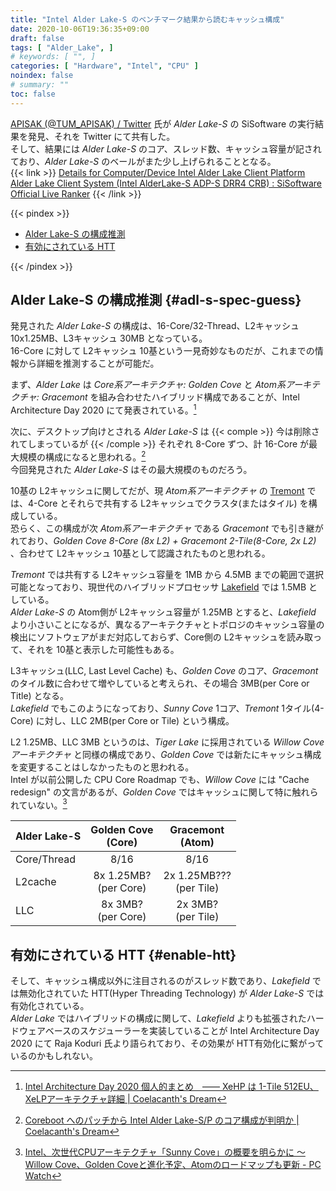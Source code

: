 ```yaml
---
title: "Intel Alder Lake-S のベンチマーク結果から読むキャッシュ構成"
date: 2020-10-06T19:36:35+09:00
draft: false
tags: [ "Alder_Lake", ]
# keywords: [ "", ]
categories: [ "Hardware", "Intel", "CPU" ]
noindex: false
# summary: ""
toc: false
---
```


[APISAK (@TUM_APISAK) / Twitter](https://twitter.com/TUM_APISAK) 氏が *Alder Lake-S* の SiSoftware の実行結果を発見、それを Twitter にて共有した。  
そして、結果には *Alder Lake-S* のコア、スレッド数、キャッシュ容量が記されており、*Alder Lake-S* のベールがまた少し上げられることとなる。  
{{< link >}} [Details for Computer/Device Intel Alder Lake Client Platform Alder Lake Client System (Intel AlderLake-S ADP-S DRR4 CRB) : SiSoftware Official Live Ranker](https://ranker.sisoftware.co.uk/show_system.php?q=cea598ab93aa98a193b5d2efc9bb86a0c9f4d2ba87a1d9e4c2a7c2ffcfe99aa79f&l=en) {{< /link >}}

{{< pindex >}}

 * [Alder Lake-S の構成推測](#adl-s-spec-guess)
 * [有効にされている HTT](#enable-htt)

{{< /pindex >}}

## Alder Lake-S の構成推測 {#adl-s-spec-guess}

発見された *Alder Lake-S* の構成は、16-Core/32-Thread、L2キャッシュ 10x1.25MB、L3キャッシュ 30MB となっている。  
16-Core に対して L2キャッシュ 10基という一見奇妙なものだが、これまでの情報から詳細を推測することが可能だ。  

まず、*Alder Lake* は *Core系アーキテクチャ: Golden Cove* と *Atom系アーキテクチャ: Gracemont* を組み合わせたハイブリッド構成であることが、Intel Architecture Day 2020 にて発表されている。[^intel-arch-day-2020]  

[^intel-arch-day-2020]: [Intel Architecture Day 2020 個人的まとめ　―― XeHP は 1-Tile 512EU、XeLPアーキテクチャ詳細 | Coelacanth's Dream](/posts/2020/08/14/intel-architecture-day-2020/#adl)

次に、デスクトップ向けとされる *Alder Lake-S* は {{< comple >}} 今は削除されてしまっているが {{< /comple >}} それぞれ 8-Core ずつ、計 16-Core が最大規模の構成になると思われる。[^adl-core-atom-config]  
今回発見された *Alder Lake-S* はその最大規模のものだろう。  

[^adl-core-atom-config]: [Coreboot へのパッチから Intel Alder Lake-S/P のコア構成が判明か | Coelacanth's Dream](/posts/2020/08/04/intel-adl-core-config/)

10基の L2キャッシュに関してだが、現 *Atom系アーキテクチャ* の [Tremont](/tags/tremont) では、4-Core とそれらで共有する L2キャッシュでクラスタ(またはタイル) を構成している。  
恐らく、この構成が次 *Atom系アーキテクチャ* である *Gracemont* でも引き継がれており、*Golden Cove 8-Core (8x L2) + Gracemont 2-Tile(8-Core, 2x L2)* 、合わせて L2キャッシュ 10基として認識されたものと思われる。  

*Tremont* では共有する L2キャッシュ容量を 1MB から 4.5MB までの範囲で選択可能となっており、現世代のハイブリッドプロセッサ [Lakefield](/tags/lakefield) では 1.5MB としている。  
*Alder Lake-S* の Atom側が L2キャッシュ容量が 1.25MB とすると、*Lakefield* より小さいことになるが、異なるアーキテクチャとトポロジのキャッシュ容量の検出にソフトウェアがまだ対応しておらず、Core側の L2キャッシュを読み取って、それを 10基と表示した可能性もある。  

L3キャッシュ(LLC, Last Level Cache) も、*Golden Cove* のコア、*Gracemont* のタイル数に合わせて増やしていると考えられ、その場合 3MB(per Core or Title) となる。  
*Lakefield* でもこのようになっており、*Sunny Cove* 1コア、*Tremont* 1タイル(4-Core) に対し、LLC 2MB(per Core or Tile) という構成。  

L2 1.25MB、LLC 3MB というのは、*Tiger Lake* に採用されている *Willow Coveアーキテクチャ* と同様の構成であり、*Golden Cove* では新たにキャッシュ構成を変更することはしなかったものと思われる。  
Intel が以前公開した CPU Core Roadmap でも、*Willow Cove* には "Cache redesign" の文言があるが、*Golden Cove* ではキャッシュに関して特に触れられていない。[^intel-cpu-core-roadmap]  

[^intel-cpu-core-roadmap]: [Intel、次世代CPUアーキテクチャ「Sunny Cove」の概要を明らかに ～Willow Cove、Golden Coveと進化予定、Atomのロードマップも更新 - PC Watch](https://pc.watch.impress.co.jp/docs/news/1158093.html)

| Alder Lake-S | Golden Cove<br>(Core) | Gracemont<br>(Atom) |
| :-- | :--: | :--: |
| Core/Thread | 8/16 | 8/16 |
| L2cache | 8x 1.25MB?<br>(per Core) | 2x 1.25MB???<br>(per Tile) |
| LLC | 8x 3MB?<br>(per Core) | 2x 3MB?<br>(per Tile) |

## 有効にされている HTT {#enable-htt}

そして、キャッシュ構成以外に注目されるのがスレッド数であり、*Lakefield* では無効化されていた HTT(Hyper Threading Technology) が *Alder Lake-S* では有効化されている。  
*Alder Lake* ではハイブリッドの構成に関して、*Lakefield* よりも拡張されたハードウェアベースのスケジューラーを実装していることが Intel Architecture Day 2020 にて Raja Koduri 氏より語られており、その効果が HTT有効化に繋がっているのかもしれない。  


